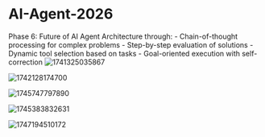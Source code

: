 # AI-Agent-2026
 Phase 6: Future of AI Agent Architecture through: 
     - Chain-of-thought processing for complex problems
     - Step-by-step evaluation of solutions
     - Dynamic tool selection based on tasks
     -  Goal-oriented execution with self-correction
![1741325035867](https://github.com/user-attachments/assets/f69ecd3b-fbb1-4c3c-bf61-8115ee5f58ef)

![1742128174700](https://github.com/user-attachments/assets/94a0519a-c677-40eb-8ebb-36056e4bee09)

![1745747797890](https://github.com/user-attachments/assets/8f4f5675-43b1-4f10-b26c-56f9832cf781)

![1745383832631](https://github.com/user-attachments/assets/c94b1184-2e07-47a5-80d9-9a506a4b1c2b)

![1747194510172](https://github.com/user-attachments/assets/59ac45ab-782c-4f29-94db-239da837b541)
